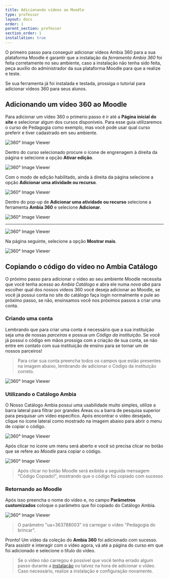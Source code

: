 ```yaml
---
title: Adicionando vídeos ao Moodle
type: professor
layout: docs
order: 1
parent_section: professor
section_order: 1
installation: true
---
```


O primeiro passo para conseguir adicionar vídeos Ambia 360 para a sua plataforma Moodle é garantir que a instalação
da *ferramenta Ambia 360* foi feita corretamente no seu ambiente, caso a instalação não tenha sido feita, peça
auxílio do administrador da sua plataforma Moodle para que a realize e teste.

Se sua ferramenta já foi instalada e testada, prossiga o tutorial para adicionar vídeos 360 para seus alunos.

## Adicionando um vídeo 360 ao Moodle

Para adicionar um vídeo 360 o primerio passo é ir até a **Página inicial do site** e selecionar algum dos cursos disponíveis. Para esse guia utilizaremos o curso de Pedagogia como exemplo, mas você pode usar qual curso preferir e tiver cadastrado em seu ambiente.

![360&deg; Image Viewer](../images/moodle/Moodle-SS5.png)

Dentro do curso selecionado procure o ícone de engrenagem à direita da página e selecione a opção **Ativar edição**.

![360&deg; Image Viewer](../images/moodle/Moodle-SS6.png)

Com o modo de edição habilitado, ainda à direita da página selecione a opção **Adicionar uma atividade ou recurso**.

![360&deg; Image Viewer](../images/moodle/Moodle-SS7.png)

Dentro do pop-up de **Adicionar uma atividade ou recurso** selecione a ferramenta **Ambia 360** e selecione **Adicionar**.

![360&deg; Image Viewer](../images/moodle/Moodle-SS8.png)

-----------------------------------

![360&deg; Image Viewer](../images/moodle/Moodle-SS9.png)

Na página seguinte, selecione a opção **Mostrar mais**.

![360&deg; Image Viewer](../images/moodle/Moodle-SS10.png)

## Copiando o código do vídeo no Ambia Catálogo

O próximo passo para adicionar o vídeo ao seu ambiente Moodle necessita que você tenha acesso ao *Ambia Catálogo* e abra ele numa *nova aba* para escolher qual dos nossos vídeos 360 você deseja adicionar ao Moodle, se você já possui conta no site do catálogo faça login normalmente e pule ao próximo passo, se não, ensinsamos você nos próximos passos a criar uma conta.

### Criando uma conta

Lembrando que para criar uma conta é necessário que a sua instituição seja uma de nossas *parceiras* e possua um *Código da instituição*. Se você já possui o código em mãos prossiga com a criação de sua conta, se não entre em contato com sua instituição de ensino para se tornar um de nossos parceiros!

>Para criar sua conta preencha todos os campos que estão presentes na imagem abaixo, lembrando de adicionar o Código da instituição correto.

![360&deg; Image Viewer](../images/catalogo/Catalogo-SS1.png)

### Utilizando o Catálogo Ambia

O Nosso Catálogo Ambia possui uma usabilidade muito simples, utilize a barra lateral para filtrar por grandes Áreas ou a barra de pesquisa superior para pesquisar um vídeo específico. Após encontrar o vídeo desejado, clique no ícone lateral como mostrado na imagem abaixo para abrir o menu de copiar o código.

![360&deg; Image Viewer](../images/catalogo/Catalogo-SS2.png)

Após clicar no ícone um menu será aberto e você só precisa clicar no botão que se refere ao *Moodle* para copiar o código.

![360&deg; Image Viewer](../images/catalogo/Catalogo-SS3.png)

>Após clicar no botão Moodle será exibida a seguida mensagem "Código Copiado!", mostrando que o código foi copiado com sucesso

### Retornando ao Moodle

Após isso preencha o nome do vídeo e, no campo **Parâmetros customizados** coloque o parâmetro que foi copiado do Catálogo Ambia.

![360&deg; Image Viewer](../images/moodle/Moodle-SS11.png)

>O parâmetro "ua=363788003" irá carregar o vídeo "Pedagogia do brincar".

Pronto! Um vídeo da coleção do **Ambia 360** foi adicionado com sucesso. Para assistir e interagir com o vídeo agora, vá até a página do curso em que foi adicionado e selecione o título do vídeo.

>Se o vídeo não carregou é possível que você tenha errado algum passo durante a [instalação](#guia-de-instalacao) ou talvez na hora de adicionar o vídeo. Caso necessário, realize a instalação e configuração novamente.